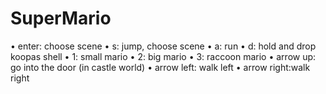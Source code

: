 # SuperMario

•	enter:      choose scene
•	s:          jump, choose scene
•	a:          run
•	d:          hold and drop koopas shell
•	1:          small mario
•	2:          big mario
•	3:          raccoon mario
•	arrow up:   go into the door (in castle world)
•	arrow left: walk left
•	arrow right:walk right
